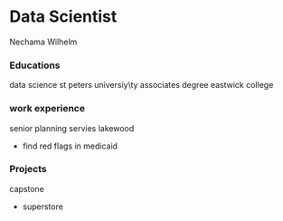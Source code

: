 # Data Scientist
Nechama Wilhelm
### Educations
data science st peters universiy\ty
associates degree eastwick college

### work experience
senior planning servies lakewood
- find red flags in medicaid

### Projects
capstone
- superstore
